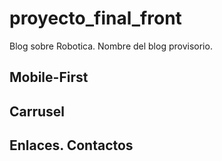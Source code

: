 # proyecto_final_front

Blog sobre Robotica. Nombre del blog provisorio.


Mobile-First
----------------------------------------
Carrusel
----------------------------------------
Enlaces. Contactos
----------------------------------------
